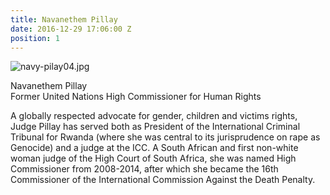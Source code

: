 ```yaml
---
title: Navanethem Pillay
date: 2016-12-29 17:06:00 Z
position: 1
---
```


![navy-pilay04.jpg](/uploads/navy-pilay04.jpg)

Navanethem Pillay <br> Former United Nations High Commissioner for Human Rights


A globally respected advocate for gender, children and victims rights, Judge Pillay has served both as President of the International Criminal Tribunal for Rwanda (where she was central to its jurisprudence on rape as Genocide) and a judge at the ICC. A South African and first non-white woman judge of the High Court of South Africa, she was named High Commissioner from 2008-2014, after which she became the 16th Commissioner of the International Commission Against the Death Penalty.
